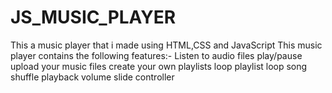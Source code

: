 # JS_MUSIC_PLAYER
 This a music player that i made using HTML,CSS and JavaScript
This music player contains the following features:-
Listen to audio files
play/pause
upload your music files
create your own playlists
loop playlist
loop song
shuffle playback
volume slide controller
